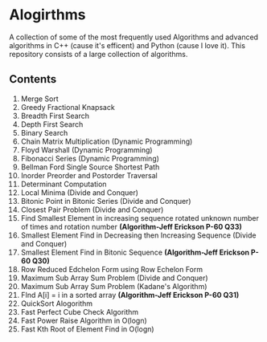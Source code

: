 # Alogirthms
A collection of some of the most frequently used Algorithms and advanced algorithms in C++ (cause it's efficent) and Python (cause I love it). This repository consists of a large collection of algorithms.

## Contents
1. Merge Sort
2. Greedy Fractional Knapsack
3. Breadth First Search
4. Depth First Search
5. Binary Search
6. Chain Matrix Multiplication (Dynamic Programming)
7. Floyd Warshall (Dynamic Programming)
8. Fibonacci Series (Dynamic Programming)
9. Bellman Ford Single Source Shortest Path
10. Inorder Preorder and Postorder Traversal
11. Determinant Computation
12. Local Minima (Divide and Conquer)
13. Bitonic Point in Bitonic Series (Divide and Conquer)
14. Closest Pair Problem (Divide and Conquer)
15. Find Smallest Element in increasing sequence rotated unknown number of times and rotation number **(Algorithm-Jeff Erickson P-60 Q33)**
16. Smallest Element Find in Decreasing then Increasing Sequence (Divide and Conquer)
17. Smallest Element Find in Bitonic Sequence **(Algorithm-Jeff Erickson P-60 Q30)**
18. Row Reduced Edchelon Form using Row Echelon Form
19. Maximum Sub Array Sum Problem (Divide and Conquer)
20. Maximum Sub Array Sum Problem (Kadane's Algorithm)
21. FInd A[i] = i in a sorted array **(Algorithm-Jeff Erickson P-60 Q31)**
22. QuickSort Alogorithm
23. Fast Perfect Cube Check Algorithm
24. Fast Power Raise Algorithm in O(logn)
25. Fast Kth Root of Element Find in O(logn)
